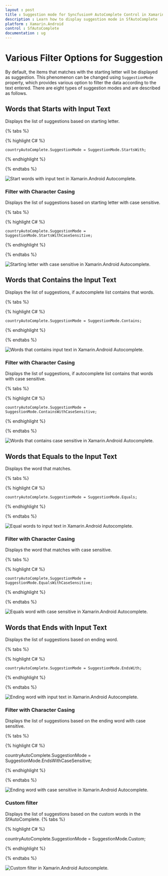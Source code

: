 ```yaml
---
layout : post
title : Suggestion mode for Syncfusion® AutoComplete Control in Xamarin.Android
description : Learn how to display suggestion mode in SfAutoComplete
platform : Xamarin.Android
control : SfAutoComplete
documentation : ug
---
```


# Various Filter Options for Suggestion

By default, the items that matches with the starting letter will be displayed as suggestion. This phenomenon can be changed using  `SuggestionMode` property, which provides various option to filter the data according to the text entered. There are eight types of suggestion modes and are described as follows.

## Words that Starts with Input Text

Displays the list of suggestions based on starting letter.

{% tabs %}

{% highlight C# %}
	
	countryAutoComplete.SuggestionMode = SuggestionMode.StartsWith;
	 
{% endhighlight %}

{% endtabs %}
	
![Start words with input text in Xamarin.Android Autocomplete.](images/startswith.png)

### Filter with Character Casing

Displays the list of suggestions based on starting letter with case sensitive.

{% tabs %}

{% highlight C# %}
	
	countryAutoComplete.SuggestionMode = SuggestionMode.StartsWithCaseSensitive;
	 
{% endhighlight %}

{% endtabs %}
	
![Starting letter with case sensitive in Xamarin.Android Autocomplete.](images/startswithcasesensitive.png)

## Words that Contains the Input Text

Displays the list of suggestions, if autocomplete list contains that words.

{% tabs %}

{% highlight C# %}
	
	countryAutoComplete.SuggestionMode = SuggestionMode.Contains;
	 
{% endhighlight %}

{% endtabs %}
	
![Words that contains input text in Xamarin.Android Autocomplete.](images/contains.png)

### Filter with Character Casing

Displays the list of suggestions, if autocomplete list contains that words with case sensitive.

{% tabs %}

{% highlight C# %}
	
	countryAutoComplete.SuggestionMode = SuggestionMode.ContainsWithCaseSensitive;
	 
{% endhighlight %}

{% endtabs %}
	
![Words that contains case sensitive in Xamarin.Android Autocomplete.](images/containswithcasesensitive.png)

## Words that Equals to the Input Text

Displays the word that matches.

{% tabs %}

{% highlight C# %}
	
	countryAutoComplete.SuggestionMode = SuggestionMode.Equals;
	 
{% endhighlight %}

{% endtabs %}
	
![Equal words to input text in Xamarin.Android Autocomplete.](images/equals.png)

### Filter with Character Casing

Displays the word that matches with case sensitive.

{% tabs %}

{% highlight C# %}
	
	countryAutoComplete.SuggestionMode = SuggestionMode.EqualsWithCaseSensitive;
	 
{% endhighlight %}

{% endtabs %}
	
![Equals word with case sensitive in Xamarin.Android Autocomplete.](images/equalswithcasesensitive.png)

## Words that Ends with Input Text

Displays the list of suggestions based on ending word.

{% tabs %}

{% highlight C# %}
	
	countryAutoComplete.SuggestionMode = SuggestionMode.EndsWith;
	 
{% endhighlight %}

{% endtabs %}
	
![Ending word with input text in Xamarin.Android Autocomplete.](images/endswith.png)

### Filter with Character Casing

Displays the list of suggestions based on the ending word with case sensitive.

{% tabs %}

{% highlight C# %}
	
countryAutoComplete.SuggestionMode = SuggestionMode.EndsWithCaseSensitive;
	 
{% endhighlight %}

{% endtabs %}
	
![Ending word with case sensitive in Xamarin.Android Autocomplete.](images/endswithcasesensitive.png)


### Custom filter

Displays the list of suggestions based on the custom words in the SfAutoComplete.
{% tabs %}

{% highlight C# %}
	
countryAutoComplete.SuggestionMode = SuggestionMode.Custom;
	 
{% endhighlight %}

{% endtabs %}
	
![Custom filter in Xamarin.Android Autocomplete.](images/customfilter.png)



